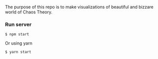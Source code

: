 The purpose of this repo is to make visualizations of beautiful and bizzare world of Chaos Theory.

### Run server
```
$ npm start
```
Or using yarn
```
$ yarn start
